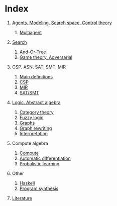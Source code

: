 # Index

1. [Agents. Modeling. Search space. Control theory]()
    1. [Multiagent](multiagent.md)

2. [Search](search.md)
    1. [And-Or-Tree](and_or_tree.md)
    2. [Game theory. Adversarial](adversarial.md) 

3. CSP. ASN. SAT. SMT. MIR
    1. [Main definitions](csp_smt_comparison.md)
    2. [CSP](csp.md)
    3. [MIR](integer.md)
    4. [SAT/SMT](sat_smt.md)

3. [Logic. Abstract algebra](logic.md)
    1. [Category theory](cats.md)
    2. [Fuzzy logic](fuzzy.md)
    3. [Graphs](graphs.md)
    4. [Graph rewriting](graph_rewriting.md)
    5. [Interpretation](interpretation.md)

4. Compute algebra
    1. [Compute](compute.md)
    2. [Automatic differentiation](ad.md)
    3. [Probalistic learning](probalistic.md)

5. Other
    1. [Haskell](haskell.md)
    2. [Program synthesis](program_synthesis.md)

6. [Literature](literature.md)
